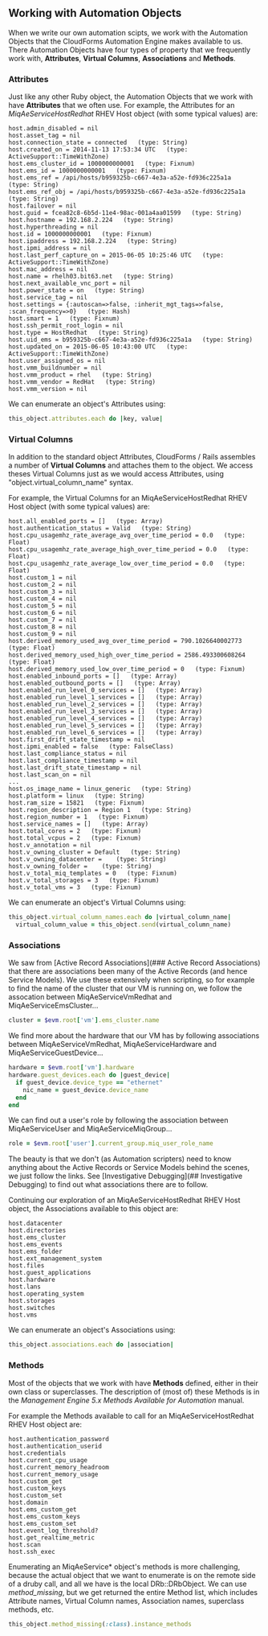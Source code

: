 ## Working with Automation Objects

When we write our own automation scipts, we work with the Automation Objects that the CloudForms Automation Engine makes available to us. There Automation Objects have four types of property that we frequently work with, **Attributes**, **Virtual Columns**, **Associations** and **Methods**.

### Attributes

Just like any other Ruby object, the Automation Objects that we work with have **Attributes** that we often use. For example, the Attributes for an _MiqAeServiceHostRedhat_ RHEV Host object (with some typical values) are:

```
host.admin_disabled = nil
host.asset_tag = nil
host.connection_state = connected   (type: String)
host.created_on = 2014-11-13 17:53:34 UTC   (type: ActiveSupport::TimeWithZone)
host.ems_cluster_id = 1000000000001   (type: Fixnum)
host.ems_id = 1000000000001   (type: Fixnum)
host.ems_ref = /api/hosts/b959325b-c667-4e3a-a52e-fd936c225a1a   (type: String)
host.ems_ref_obj = /api/hosts/b959325b-c667-4e3a-a52e-fd936c225a1a   (type: String)
host.failover = nil
host.guid = fcea82c8-6b5d-11e4-98ac-001a4aa01599   (type: String)
host.hostname = 192.168.2.224   (type: String)
host.hyperthreading = nil
host.id = 1000000000001   (type: Fixnum)
host.ipaddress = 192.168.2.224   (type: String)
host.ipmi_address = nil
host.last_perf_capture_on = 2015-06-05 10:25:46 UTC   (type: ActiveSupport::TimeWithZone)
host.mac_address = nil
host.name = rhelh03.bit63.net   (type: String)
host.next_available_vnc_port = nil
host.power_state = on   (type: String)
host.service_tag = nil
host.settings = {:autoscan=>false, :inherit_mgt_tags=>false, :scan_frequency=>0}   (type: Hash)
host.smart = 1   (type: Fixnum)
host.ssh_permit_root_login = nil
host.type = HostRedhat   (type: String)
host.uid_ems = b959325b-c667-4e3a-a52e-fd936c225a1a   (type: String)
host.updated_on = 2015-06-05 10:43:00 UTC   (type: ActiveSupport::TimeWithZone)
host.user_assigned_os = nil
host.vmm_buildnumber = nil
host.vmm_product = rhel   (type: String)
host.vmm_vendor = RedHat   (type: String)
host.vmm_version = nil
```

We can enumerate an object's Attributes using:

```ruby
this_object.attributes.each do |key, value|
```

### Virtual Columns

In addition to the standard object Attributes, CloudForms / Rails assembles a number of **Virtual Columns** and attaches them to the object. We access theses Virtual Columns just as we would access Attributes, using "object.virtual\_column\_name" syntax.

For example, the Virtual Columns for an MiqAeServiceHostRedhat RHEV Host object (with some typical values) are:

```
host.all_enabled_ports = []   (type: Array)
host.authentication_status = Valid   (type: String)
host.cpu_usagemhz_rate_average_avg_over_time_period = 0.0   (type: Float)
host.cpu_usagemhz_rate_average_high_over_time_period = 0.0   (type: Float)
host.cpu_usagemhz_rate_average_low_over_time_period = 0.0   (type: Float)
host.custom_1 = nil
host.custom_2 = nil
host.custom_3 = nil
host.custom_4 = nil
host.custom_5 = nil
host.custom_6 = nil
host.custom_7 = nil
host.custom_8 = nil
host.custom_9 = nil
host.derived_memory_used_avg_over_time_period = 790.1026640002773   (type: Float)
host.derived_memory_used_high_over_time_period = 2586.493300608264   (type: Float)
host.derived_memory_used_low_over_time_period = 0   (type: Fixnum)
host.enabled_inbound_ports = []   (type: Array)
host.enabled_outbound_ports = []   (type: Array)
host.enabled_run_level_0_services = []   (type: Array)
host.enabled_run_level_1_services = []   (type: Array)
host.enabled_run_level_2_services = []   (type: Array)
host.enabled_run_level_3_services = []   (type: Array)
host.enabled_run_level_4_services = []   (type: Array)
host.enabled_run_level_5_services = []   (type: Array)
host.enabled_run_level_6_services = []   (type: Array)
host.first_drift_state_timestamp = nil
host.ipmi_enabled = false   (type: FalseClass)
host.last_compliance_status = nil
host.last_compliance_timestamp = nil
host.last_drift_state_timestamp = nil
host.last_scan_on = nil
...
host.os_image_name = linux_generic   (type: String)
host.platform = linux   (type: String)
host.ram_size = 15821   (type: Fixnum)
host.region_description = Region 1   (type: String)
host.region_number = 1   (type: Fixnum)
host.service_names = []   (type: Array)
host.total_cores = 2   (type: Fixnum)
host.total_vcpus = 2   (type: Fixnum)
host.v_annotation = nil
host.v_owning_cluster = Default   (type: String)
host.v_owning_datacenter =    (type: String)
host.v_owning_folder =    (type: String)
host.v_total_miq_templates = 0   (type: Fixnum)
host.v_total_storages = 3   (type: Fixnum)
host.v_total_vms = 3   (type: Fixnum)
```

We can enumerate an object's Virtual Columns using:

```ruby
this_object.virtual_column_names.each do |virtual_column_name|
  virtual_column_value = this_object.send(virtual_column_name)
```

### Associations

We saw from [Active Record Associations](### Active Record Associations) that there are associations been many of the Active Records (and hence Service Models). We use these extensively when scripting, so for example to find the name of the cluster that our VM is running on, we follow the assocation between MiqAeServiceVmRedhat and MiqAeServiceEmsCluster...

```ruby
cluster = $evm.root['vm'].ems_cluster.name
```

We find more about the hardware that our VM has by following associations between MiqAeServiceVmRedhat, MiqAeServiceHardware and MiqAeServiceGuestDevice...

```ruby
hardware = $evm.root['vm'].hardware
hardware.guest_devices.each do |guest_device|
  if guest_device.device_type == "ethernet"
    nic_name = guest_device.device_name
  end
end
```

We can find out a user's role by following the association between MiqAeServiceUser and MiqAeServiceMiqGroup...

```ruby
role = $evm.root['user'].current_group.miq_user_role_name
```

The beauty is that we don't (as Automation scripters) need to know anything about the Active Records or Service Models behind the scenes, we just follow the links. See [Investigative Debugging](## Investigative Debugging) to find out what associations there are to follow.

Continuing our exploration of an MiqAeServiceHostRedhat RHEV Host object, the Associations available to this object are:

```
host.datacenter
host.directories
host.ems_cluster
host.ems_events
host.ems_folder
host.ext_management_system
host.files
host.guest_applications
host.hardware
host.lans
host.operating_system
host.storages
host.switches
host.vms
```

We can enumerate an object's Associations using:

```ruby
this_object.associations.each do |association|
```

### Methods

Most of the objects that we work with have **Methods** defined, either in their own class or superclasses. The description of (most of) these Methods is in the _Management Engine 5.x Methods Available for Automation_ manual.

For example the Methods available to call for an MiqAeServiceHostRedhat RHEV Host object are:

```
host.authentication_password
host.authentication_userid
host.credentials
host.current_cpu_usage
host.current_memory_headroom
host.current_memory_usage
host.custom_get
host.custom_keys
host.custom_set
host.domain
host.ems_custom_get
host.ems_custom_keys
host.ems_custom_set
host.event_log_threshold?
host.get_realtime_metric
host.scan
host.ssh_exec
```

Enumerating an MiqAeService* object's methods is more challenging, because the actual object that we want to enumerate is on the remote side of a druby call, and all we have is the local DRb::DRbObject. We can use _method\_missing_, but we get returned the entire Method list, which includes Attribute names, Virtual Column names, Association names, superclass methods, etc.

```ruby
this_object.method_missing(:class).instance_methods
```
